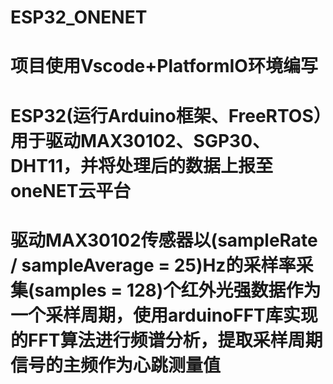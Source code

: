 # ESP32_ONENET
# 项目使用Vscode+PlatformIO环境编写
# ESP32(运行Arduino框架、FreeRTOS）用于驱动MAX30102、SGP30、DHT11，并将处理后的数据上报至oneNET云平台
# 驱动MAX30102传感器以(sampleRate / sampleAverage = 25)Hz的采样率采集(samples = 128)个红外光强数据作为一个采样周期，使用arduinoFFT库实现的FFT算法进行频谱分析，提取采样周期信号的主频作为心跳测量值
